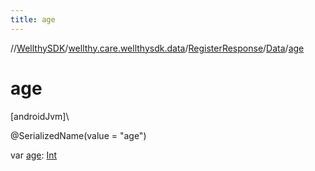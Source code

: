 ```yaml
---
title: age
---
```

//[WellthySDK](../../../../index.html)/[wellthy.care.wellthysdk.data](../../index.html)/[RegisterResponse](../index.html)/[Data](index.html)/[age](age.html)



# age



[androidJvm]\




@SerializedName(value = "age")



var [age](age.html): [Int](https://kotlinlang.org/api/latest/jvm/stdlib/kotlin/-int/index.html)




